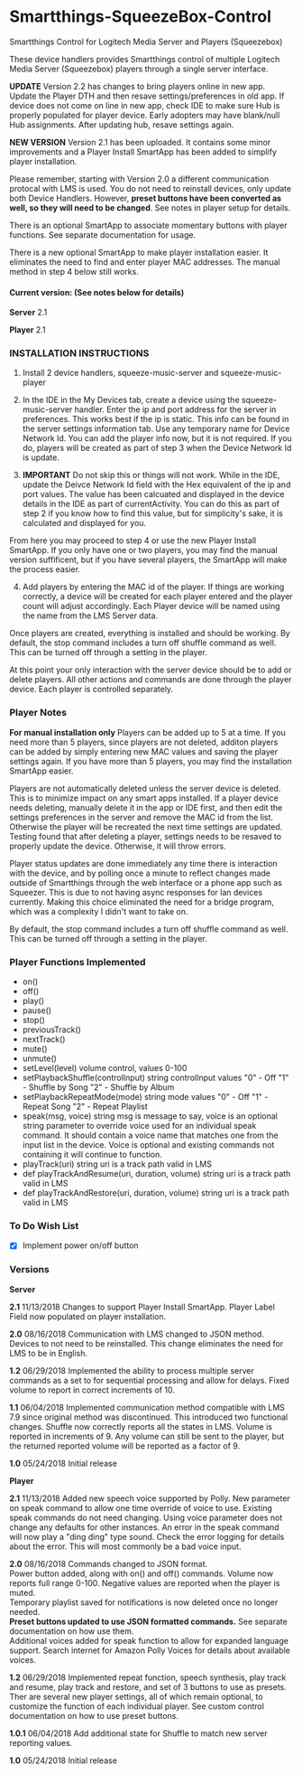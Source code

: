 # Smartthings-SqueezeBox-Control
Smartthings Control for Logitech Media Server and Players (Squeezebox)

These device handlers provides Smartthings control of multiple Logitech Media Server (Squeezebox) players through a single server interface.

**UPDATE** Version 2.2 has changes to bring players online in new app.  Update the Player DTH and then resave settings/preferences in old app.  If device does not come on line in new app, check IDE to make sure Hub is properly populated for player device.  Early adopters may have blank/null Hub assignments.   After updating hub, resave settings again.

**NEW VERSION**  Version 2.1 has been uploaded. It contains some minor improvements and a Player Install SmartApp has been added to simplify player installation.

Please remember, starting with Version 2.0 a different communication protocal with LMS is used.  You do not need to reinstall devices, only update both Device Handlers.  However, **preset buttons have been converted as well, so they will need to be changed**.  See notes in player setup for details. 

There is an optional SmartApp to associate momentary buttons with player functions.  See separate documentation for usage.

There is a new optional SmartApp to make player installation easier.  It eliminates the need to find and enter player MAC addresses. The manual method in step 4 below still works.

#### Current version: (See notes below for details)

**Server** 2.1

**Player** 2.1

### INSTALLATION INSTRUCTIONS

1.  Install 2 device handlers, squeeze-music-server and squeeze-music-player

2.  In the IDE in the My Devices tab, create a device using the squeeze-music-server handler.   Enter the ip and port address for the server in preferences.  This works best if the ip is static.  This info can be found in the server settings information tab. Use any temporary name for Device Network Id. You can add the player info now, but it is not required.  If you do, players will be created as part of step 3 when the Device Network Id is update.

3.  **IMPORTANT**  Do not skip this or things will not work.  While in the IDE, update the Deivce Network Id field with the Hex equivalent of the ip and port values.  The value has been calcuated and displayed in the device details in the IDE as part of currentActivity.  You can do this as part of step 2 if you know how to find this value, but for simplicity's sake, it is calculated and displayed for you.

From here you may proceed to step 4 or use the new Player Install SmartApp.  If you only have one or two players, you may find the manual version suffificent, but if you have several players, the SmartApp will make the process easier.

4.  Add players by entering the MAC id of the player.  If things are working correctly, a device will be created for each player entered and the player count will adjust accordingly.  Each Player device will be named using the name from the LMS Server data.

Once players are created, everything is installed and should be working. By default, the stop command includes a turn off shuffle command as well.  This can be turned off through a setting in the player.

At this point your only interaction with the server device should be to add or delete players.  All other actions and commands are done through the player device.  Each player is controlled separately.

### Player Notes

**For manual installation only** Players can be added up to 5 at a time.  If you need more than 5 players, since players are not deleted, additon players can be added by simply entering new MAC values and saving the player settings again. If you have more than 5 players, you may find the installation SmartApp easier.

Players are not automatically deleted unless the server device is deleted.  This is to minimize impact on any smart apps installed.  If a player device needs deleting, manually delete it in the app or IDE first, and then edit the settings preferences in the server and remove the MAC id from the list.  Otherwise the player will be recreated the next time settings are updated.  Testing found that after deleting a player, settings needs to be resaved to properly update the device.  Otherwise, it will throw errors.

Player status updates are done immediately any time there is interaction with the device, and by polling once a minute to reflect changes made outside of Smartthings through the web interface or a phone app such as Squeezer.  This is due to not having async responses for lan devices currently.  Making this choice eliminated the need for a bridge program, which was a complexity I didn't want to take on. 

By default, the stop command includes a turn off shuffle command as well.  This can be turned off through a setting in the player.


### Player Functions Implemented

- on()
- off()
- play()
- pause()
- stop()
- previousTrack()
- nextTrack()
- mute()
- unmute()
- setLevel(level)  volume control, values 0-100
- setPlaybackShuffle(controlInput)   string controlInput values "0" \- Off "1" \- Shuffle by Song "2" \- Shuffle by Album
- setPlaybackRepeatMode(mode) string mode values "0" \- Off "1" \- Repeat Song "2" \- Repeat Playlist
- speak(msg, voice)  string msg is message to say, voice is an optional string parameter to override voice used for an individual speak command. It should contain a voice name that matches one from the input list in the device.  Voice is optional and existing commands not containing it will continue to function. 
- playTrack(uri) string uri is a track path valid in LMS
- def playTrackAndResume(uri, duration, volume)  string uri is a track path valid in LMS
- def playTrackAndRestore(uri, duration, volume) string uri is a track path valid in LMS



### To Do Wish List

- [X] Implement power on/off button


### Versions

**Server**

**2.1**  11/13/2018 Changes to support Player Install SmartApp.  Player Label Field now populated on player installation.

**2.0**  08/16/2018 Communication with LMS changed to JSON method.  Devices to not need to be reinstalled.  This change eliminates the need for LMS to be in English.

**1.2**  06/29/2018 Implemented the ability to process multiple server commands as a set to for sequential processing and allow for delays. Fixed volume to report in correct increments of 10.

**1.1**  06/04/2018 Implemented communication method compatible with LMS 7.9 since original method was discontinued.  This introduced two functional changes.  Shuffle now correctly reports all the states in LMS.  Volume is reported in increments of 9.  Any volume can still be sent to the player, but the returned reported volume will be reported as a factor of 9. 

**1.0**  05/24/2018 Initial release

**Player**

**2.1**  11/13/2018 Added new speech voice supported by Polly. New parameter on speak command to allow one time override of voice to use.  Existing speak commands do not need changing.  Using voice parameter does not change any defaults for other instances.  An error in the speak command will now play a "ding ding" type sound. Check the error logging for details about the error.  This will most commonly be a bad voice input.

**2.0**  08/16/2018 Commands changed to JSON format.  
         Power button added, along with on() and off() commands.
         Volume now reports full range 0-100. Negative values are reported when the player is muted.  
         Temporary playlist saved for notifications is now deleted once no longer needed.  
         **Preset buttons updated to use JSON formatted commands.**  See separate documentation on how use them.         
         Additional voices added for speak function to allow for expanded language support.  Search internet for Amazon Polly Voices for details about available voices.

**1.2**  06/29/2018 Implemented repeat function, speech synthesis, play track and resume, play track and restore, and set of 3 buttons to use as presets. Ther are several new player settings, all of which remain optional, to customize the function of each individual player.  See custom control documentation on how to use preset buttons.
 
**1.0.1** 06/04/2018 Add additional state for Shuffle to match new server reporting values.
 
**1.0**   05/24/2018 Initial release
